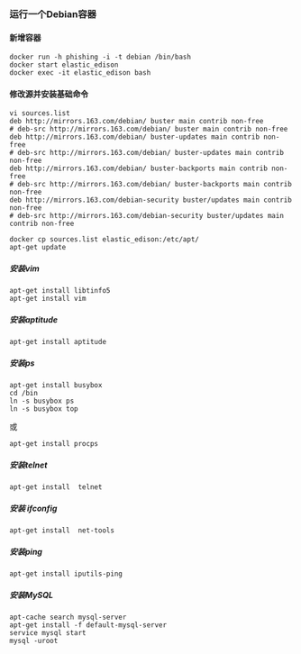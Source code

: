 ### 运行一个Debian容器

#### 新增容器

```
docker run -h phishing -i -t debian /bin/bash
docker start elastic_edison
docker exec -it elastic_edison bash
```

#### 修改源并安装基础命令

```
vi sources.list
deb http://mirrors.163.com/debian/ buster main contrib non-free
# deb-src http://mirrors.163.com/debian/ buster main contrib non-free
deb http://mirrors.163.com/debian/ buster-updates main contrib non-free
# deb-src http://mirrors.163.com/debian/ buster-updates main contrib non-free
deb http://mirrors.163.com/debian/ buster-backports main contrib non-free
# deb-src http://mirrors.163.com/debian/ buster-backports main contrib non-free
deb http://mirrors.163.com/debian-security buster/updates main contrib non-free
# deb-src http://mirrors.163.com/debian-security buster/updates main contrib non-free

docker cp sources.list elastic_edison:/etc/apt/
apt-get update
```

##### 安装vim

```
apt-get install libtinfo5
apt-get install vim
```

##### 安装aptitude

```
apt-get install aptitude
```

##### 安装ps

```
apt-get install busybox
cd /bin
ln -s busybox ps
ln -s busybox top
```

或

```
apt-get install procps
```

##### 安装telnet

```
apt-get install  telnet
```

##### 安装 ifconfig

```
apt-get install  net-tools
```

##### 安装ping

```
apt-get install iputils-ping
```

##### 安装MySQL

```
apt-cache search mysql-server
apt-get install -f default-mysql-server
service mysql start
mysql -uroot
```